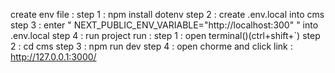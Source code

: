 
create env file :
	step 1 : npm install dotenv
	step 2 : create .env.local into cms
	step 3 : enter " NEXT_PUBLIC_ENV_VARIABLE="http://localhost:300" " into .env.local 
	step 4 : run project 
run : 
    step 1 : open terminal()(ctrl+shift+`)
    step 2 : cd cms
    step 3 : npm run dev 
    step 4 : open chorme and click link : http://127.0.0.1:3000/